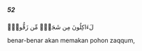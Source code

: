 ##### 52

<span class="ayah">لَءَاكِلُونَ مِن شَجَرٍۢ مِّن زَقُّومٍۢ</span>

<span class="ayah_translation">benar-benar akan memakan pohon zaqqum,</span>
